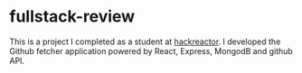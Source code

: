 # fullstack-review
This is a project I completed as a student at [hackreactor](http://hackreactor.com). I developed the Github fetcher application powered by React, Express, MongodB and github API. 
